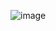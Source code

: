 ![image](https://user-images.githubusercontent.com/98191980/190448587-b1e8c8b7-09a9-46ff-bd48-61739d1f7836.png)
